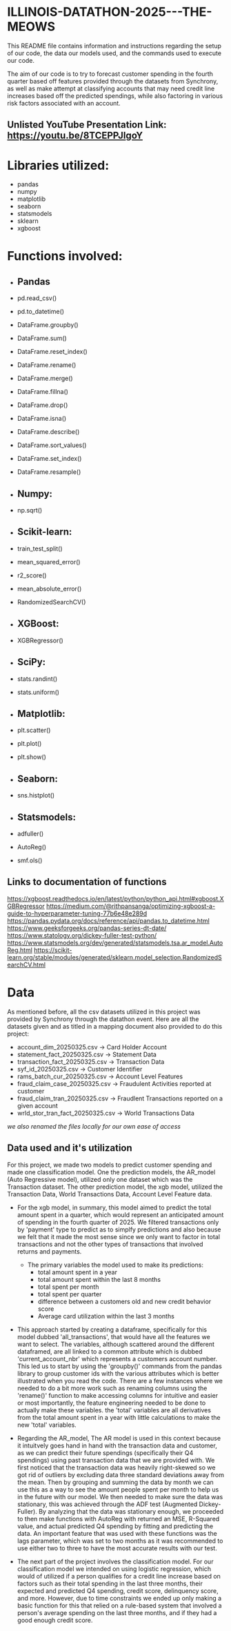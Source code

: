 # ILLINOIS-DATATHON-2025---THE-MEOWS


This README file contains information and instructions regarding the setup of our code, the data our models used, and the commands used to execute our code. 

The aim of our code is to try to forecast customer spending in the fourth quarter based off features provided through the datasets from Synchrony, as well as make attempt at classifying accounts that may need credit line increases based off the predicted spendings, while also factoring in various risk factors associated with an account. 

## Unlisted YouTube Presentation Link: https://youtu.be/8TCEPPJIgoY

# Libraries utilized:
 - pandas
 - numpy
 - matplotlib
 - seaborn
 - statsmodels 
 - sklearn
 - xgboost

# Functions involved:
- ## Pandas
-  pd.read_csv()
- pd.to_datetime()
- DataFrame.groupby()
- DataFrame.sum()
- DataFrame.reset_index()
- DataFrame.rename()
- DataFrame.merge()
- DataFrame.fillna()
- DataFrame.drop()
- DataFrame.isna()
- DataFrame.describe()
- DataFrame.sort_values()
- DataFrame.set_index()
- DataFrame.resample()

- ## Numpy:
- np.sqrt()

- ## Scikit-learn:
- train_test_split()
- mean_squared_error()
- r2_score()
- mean_absolute_error()
- RandomizedSearchCV()

- ## XGBoost:
- XGBRegressor()

- ## SciPy:
- stats.randint()
- stats.uniform()

- ## Matplotlib:
- plt.scatter()
- plt.plot()
- plt.show()

- ## Seaborn:
- sns.histplot()

- ## Statsmodels:
- adfuller()
- AutoReg()
- smf.ols()

## Links to documentation of functions
https://xgboost.readthedocs.io/en/latest/python/python_api.html#xgboost.XGBRegressor
https://medium.com/@rithpansanga/optimizing-xgboost-a-guide-to-hyperparameter-tuning-77b6e48e289d
https://pandas.pydata.org/docs/reference/api/pandas.to_datetime.html
https://www.geeksforgeeks.org/pandas-series-dt-date/
https://www.statology.org/dickey-fuller-test-python/
https://www.statsmodels.org/dev/generated/statsmodels.tsa.ar_model.AutoReg.html
https://scikit-learn.org/stable/modules/generated/sklearn.model_selection.RandomizedSearchCV.html


# Data 
As mentioned before, all the csv datasets utilized in this project was provided by Synchrony through the datathon event. Here are all the datasets given and as titled in a mapping document also provided to do this project: 

- account_dim_20250325.csv -> Card Holder Account 
- statement_fact_20250325.csv -> Statement Data
- transaction_fact_20250325.csv -> Transaction Data
- syf_id_20250325.csv -> Customer Identifier
- rams_batch_cur_20250325.csv -> Account Level Features
- fraud_claim_case_20250325.csv -> Fraudulent Activities reported at customer
- fraud_claim_tran_20250325.csv -> Fraudlent Transactions reported on a given account
- wrld_stor_tran_fact_20250325.csv -> World Transactions Data

*we also renamed the files locally for our own ease of access*

## Data used and it's utilization
For this project, we made two models to predict customer spending and made one classification model. 
One the prediction models, the AR_model (Auto Regressive model), utilized only one dataset which was the Transaction dataset. 
The other prediction model, the xgb model, utilized the Transaction Data, World Transactions Data, Account Level Feature data.

- For the xgb model, in summary, this model aimed to predict the total amount spent in a quarter, which would represent an anticipated amount of spending in the fourth quarter of 2025. We filtered transactions only by 'payment' type to predict as to simplfy predictions and also because we felt that it made the most sense since we only want to factor in total transactions and not the other types of transactions that involved returns and payments. 

  - The primary variables the model used to make its predictions:
    - total amount spent in a year
    - total amount spent within the last 8 months
    - total spent per month
    - total spent per quarter
    - difference between a customers old and new credit behavior score 
    - Average card utilization within the last 3 months

 - This approach started by creating a dataframe, specifically for this model dubbed 'all_transactions', that would have all the features we want to select. The variables, although scattered around the different dataframed, are all linked to a common attribute which is dubbed 'current_account_nbr' which represents a customers account number. This led us to start by using the 'groupby()' commands from the pandas library to group customer ids with the various attributes which is better illustrated when you read the code. There are a few instances where we needed to do a bit more work such as renaming columns using the 'rename()' function to make accessing columns for intuitive and easier or most importantly, the feature engineering needed to be done to actually make these variables. the 'total' variables are all derivatives from the total amount spent in a year with little calculations to make the new 'total' variables. 

- Regarding the AR_model, The AR model is used in this context because it intuitvely goes hand in hand with the transaction data and customer, as we can predict their future spendings (specifically their Q4 spendings) using past transaction data that we are provided with. We first noticed that the transaction data was heavily right-skewed so we got rid of outliers by excluding data three standard deviations away from the mean. Then by grouping and summing the data by month we can use this as a way to see the amount people spent per month to help us in the future with our model. We then needed to make sure the data was stationary, this was achieved through the ADF test (Augmented Dickey-Fuller). By analyzing that the data was stationary enough, we proceeded to then make functions with AutoReg with returned an MSE, R-Squared value, and actual predicted Q4 spending by fitting and predicting the data. An important feature that was used with these functions was the lags parameter, which was set to two months as it was recommended to use either two to three to have the most accurate results with our test.


- The next part of the project involves the classification model. For our classification model we intended on using logistic regression, which would of utilized if a person qualifies for a credit line increase based on factors such as their total spending in the last three months, their expected and predicted Q4 spending, credit score, delinquency score, and more. However, due to time constraints we ended up only making a basic function for this that relied on a rule-based system that involved a person's average spending on the last three months, and if they had a good enough credit score.





